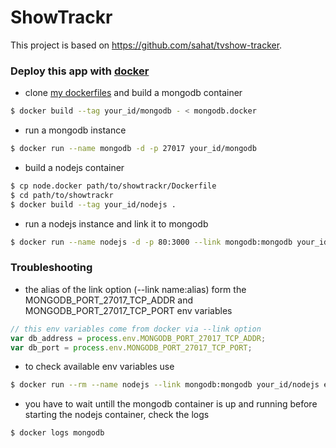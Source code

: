 # ShowTrackr

This project is based on <https://github.com/sahat/tvshow-tracker>.

### Deploy this app with [docker](https://www.docker.com/)

* clone [my dockerfiles](https://github.com/t-p/dockerfiles.git) and build a mongodb container

```sh
$ docker build --tag your_id/mongodb - < mongodb.docker
```

* run a mongodb instance

```sh
$ docker run --name mongodb -d -p 27017 your_id/mongodb
```

* build a nodejs container

```sh
$ cp node.docker path/to/showtrackr/Dockerfile
$ cd path/to/showtrackr
$ docker build --tag your_id/nodejs .
```

* run a nodejs instance and link it to mongodb

```sh
$ docker run --name nodejs -d -p 80:3000 --link mongodb:mongodb your_id/nodejs
```

### Troubleshooting

* the alias of the link option (--link name:alias) form the MONGODB_PORT_27017_TCP_ADDR and MONGODB_PORT_27017_TCP_PORT env variables

```js
// this env variables come from docker via --link option
var db_address = process.env.MONGODB_PORT_27017_TCP_ADDR;
var db_port = process.env.MONGODB_PORT_27017_TCP_PORT;
```

* to check available env variables use

```sh
$ docker run --rm --name nodejs --link mongodb:mongodb your_id/nodejs env
```

* you have to wait untill the mongodb container is up and running before starting the nodejs container, check the logs
```sh
$ docker logs mongodb
```
